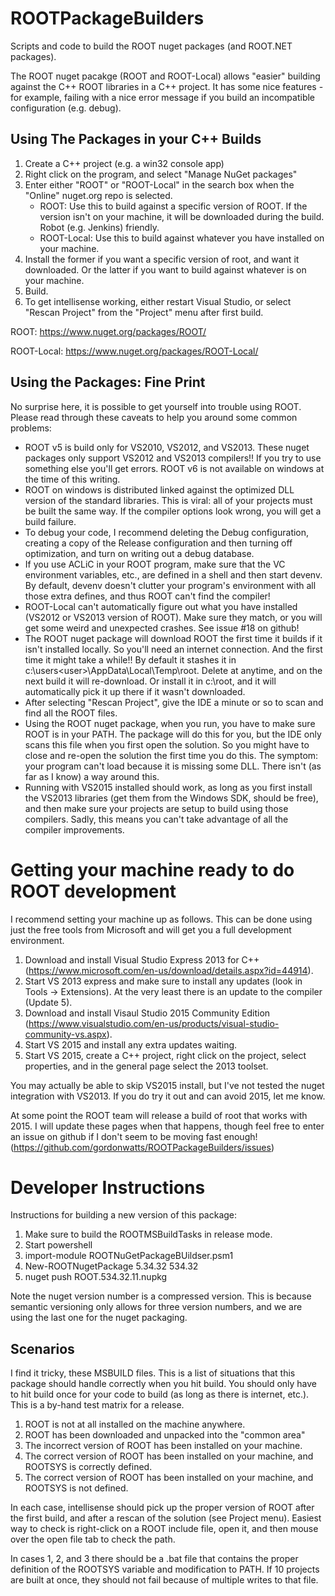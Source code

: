 ROOTPackageBuilders
===================

Scripts and code to build the ROOT nuget packages (and ROOT.NET packages).

The ROOT nuget pacakge (ROOT and ROOT-Local) allows "easier" building against the C++ ROOT libraries in a C++ project.
It has some nice features - for example, failing with a nice error message if you build an incompatible configuration (e.g. debug).

Using The Packages in your C++ Builds
--------------

1. Create a C++ project (e.g. a win32 console app)
2. Right click on the program, and select "Manage NuGet packages"
3. Enter either "ROOT" or "ROOT-Local" in the search box when the "Online" nuget.org repo is selected.
   -   ROOT: Use this to build against a specific version of ROOT. If the version isn't on your machine, it will be downloaded during the build. Robot (e.g. Jenkins) friendly.
   -   ROOT-Local: Use this to build against whatever you have installed on your machine.
4. Install the former if you want a specific version of root, and want it downloaded. Or the latter if you want to build against whatever is on your machine.
5. Build.
6. To get intellisense working, either restart Visual Studio, or select "Rescan Project" from the "Project" menu after first build.

ROOT: https://www.nuget.org/packages/ROOT/

ROOT-Local: https://www.nuget.org/packages/ROOT-Local/

Using the Packages: Fine Print
------------

No surprise here, it is possible to get yourself into trouble using ROOT. Please read through these caveats
to help you around some common problems:

- ROOT v5 is build only for VS2010, VS2012, and VS2013. These nuget packages only support VS2012 and VS2013 compilers!! If
  you try to use something else you'll get errors. ROOT v6 is not available on windows at the time of this writing.
- ROOT on windows is distributed linked against the optimized DLL version of the standard libraries. This is viral: all of your
  projects must be built the same way. If the compiler options look wrong, you will get a build failure.
- To debug your code, I recommend deleting the Debug configuration, creating a copy of the Release configuration and then
  turning off optimization, and turn on writing out a debug database.
- If you use ACLiC in your ROOT program, make sure that the VC environment variables, etc., are defined in a shell and then start
  devenv. By default, devenv doesn't clutter your program's environment with all those extra defines, and thus ROOT can't find
  the compiler!
- ROOT-Local can't automatically figure out what you have installed (VS2012 or VS2013 version of ROOT). Make sure they match,
  or you will get some weird and unexpected crashes. See issue #18 on github!
- The ROOT nuget package will download ROOT the first time it builds if it isn't installed locally. So you'll need an internet
  connection. And the first time it might take a while!! By default it  stashes it in c:\users\<user>\AppData\Local\Temp\root.
  Delete at anytime, and on the next build it will re-download. Or install it in c:\root, and it will automatically pick it up
  there if it wasn't downloaded.
- After selecting "Rescan Project", give the IDE a minute or so to scan and find all the ROOT files.
- Using the ROOT nuget package, when you run, you have to make sure ROOT is in your PATH. The package will do this for you,
  but the IDE only scans this file when you first open the solution. So you might have to close and re-open the solution the
  first time you do this. The symptom: your program can't load because it is missing some DLL. There isn't (as far as I know) a
  way around this.
- Running with VS2015 installed should work, as long as you first install the VS2013 libraries (get them from the Windows SDK,
  should be free), and then make sure your projects are setup to build using those compilers. Sadly, this means you can't
  take advantage of all the compiler improvements.

Getting your machine ready to do ROOT development
=================================================

I recommend setting your machine up as follows. This can be done using just the free tools from Microsoft and will get you a full
development environment.

1. Download and install Visual Studio Express 2013 for C++ (https://www.microsoft.com/en-us/download/details.aspx?id=44914).
2. Start VS 2013 express and make sure to install any updates (look in Tools -> Extensions). At the very least there is an update to the compiler (Update 5).
3. Download and install Visaul Studio 2015 Community Edition (https://www.visualstudio.com/en-us/products/visual-studio-community-vs.aspx).
4. Start VS 2015 and install any extra updates waiting.
5. Start VS 2015, create a C++ project, right click on the project, select properties, and in the general page select the 2013 toolset.

You may actually be able to skip VS2015 install, but I've not tested the nuget integration with VS2013. If you do try it out and can avoid 2015,
let me know.

At some point the ROOT team will release a build of root that works with 2015. I will update these pages when that happens, though feel
free to enter an issue on github if I don't seem to be moving fast enough! (https://github.com/gordonwatts/ROOTPackageBuilders/issues)

Developer Instructions
======================

Instructions for building a new version of this package:

1. Make sure to build the ROOTMSBuildTasks in release mode.
2. Start powershell
3. import-module ROOTNuGetPackageBUildser.psm1
4. New-ROOTNugetPackage 5.34.32 534.32
5. nuget push ROOT.534.32.11.nupkg

Note the nuget version number is a compressed version. This is because semantic versioning only allows for three version numbers,
and we are using the last one for the nuget packaging.

Scenarios
---------

I find it tricky, these MSBUILD files. This is a list of situations that this package should handle correctly when you hit build. You should only have to
hit build once for your code to build (as long as there is internet, etc.). This is a by-hand test matrix for a release.

1. ROOT is not at all installed on the machine anywhere.
2. ROOT has been downloaded and unpacked into the "common area"
3. The incorrect version of ROOT has been installed on your machine.
4. The correct version of ROOT has been installed on your machine, and ROOTSYS is correctly defined.
5. The correct version of ROOT has been installed on your machine, and ROOTSYS is not defined.

In each case, intellisense should pick up the proper version of ROOT after the first build, and after a rescan of the solution (see Project menu).
Easiest way to check is right-click on a ROOT include file, open it, and then mouse over the open file tab to check the path.

In cases 1, 2, and 3 there should be a .bat file that contains the proper definition of the ROOTSYS variable and modification to PATH.
If 10 projects are built at once, they should not fail because of multiple writes to that file.
